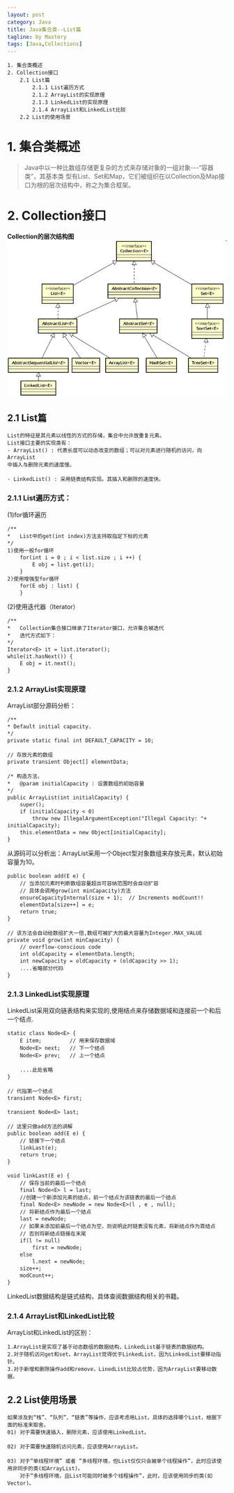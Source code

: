 ```yaml
---
layout: post
category: Java
title: Java集合类--List篇
tagline: by Mastery
tags: [Java,Collections]
---
```


    1. 集合类概述
    2. Collection接口
        2.1 List篇
            2.1.1 List遍历方式
            2.1.2 ArrayList的实现原理
            2.1.3 LinkedList的实现原理
            2.1.4 ArrayList和LinkedList比较
        2.2 List的使用场景

<!--more-->

# 1. 集合类概述

>Java中以一种比数组存储更复杂的方式来存储对象的一组对象---“容器类”，其基本类
型有List、Set和Map，它们被组织在以Collection及Map接口为根的层次结构中，称之为集合框架。


# 2. Collection接口

**Collection的层次结构图**
![](/images/java_collections/collection_interface.jpg)

## 2.1 List篇

    List的特征是其元素以线性的方式的存储，集合中允许放重复元素。
    List接口主要的实现类有：
    - ArrayList() : 代表长度可以动态改变的数组；可以对元素进行随机的访问，向ArrayList
    中插入与删除元素的速度慢。

    - LinkedList() : 采用链表结构实现。其插入和删除的速度快。

### 2.1.1 List遍历方式：

(1)for循环遍历
    
    /**
    *   List中的get(int index)方法支持取指定下标的元素
    */
    1)使用一般for循环
        for(int i = 0 ; i < list.size ; i ++) {
            E obj = list.get(i);
        }
    2)使用增强型for循环
        for(E obj : list) {
        }

(2)使用迭代器（Iterator）

    /**
    *   Collection集合接口继承了Iterator接口，允许集合被迭代
    *   迭代方式如下：
    */
    Iterator<E> it = list.iterator();
    while(it.hasNext()) {
        E obj = it.next();
    }

### 2.1.2 ArrayList实现原理

ArrayList部分源码分析：

    /**
    * Default initial capacity.
    */
    private static final int DEFAULT_CAPACITY = 10;

    // 存放元素的数组
    private transient Object[] elementData;

    /* 构造方法，
    *   @param initialCapacity : 设置数组的初始容量
    */
    public ArrayList(int initialCapacity) {
        super();
        if (initialCapacity < 0)
            throw new IllegalArgumentException("Illegal Capacity: "+ initialCapacity);
        this.elementData = new Object[initialCapacity];
    }

从源码可以分析出：ArrayList采用一个Object型对象数组来存放元素，默认初始容量为10。

    public boolean add(E e) {
        // 当添加元素时判断数组容量超出可容纳范围时会自动扩容
        // 具体会调用grow(int minCapacity)方法
        ensureCapacityInternal(size + 1);  // Increments modCount!!
        elementData[size++] = e;
        return true;
    }
    
    // 该方法会自动给数组扩大一倍,数组可被扩大的最大容量为Integer.MAX_VALUE 
    private void grow(int minCapacity) {
        // overflow-conscious code
        int oldCapacity = elementData.length;
        int newCapacity = oldCapacity + (oldCapacity >> 1);
        ....省略部分代码 
    }

### 2.1.3 LinkedList实现原理

LinkedList采用双向链表结构来实现的,使用结点来存储数据域和连接前一个和后一个结点.

    static class Node<E> {
        E item;         // 用来保存数据域
        Node<E> next;   // 下一个结点
        Node<E> prev;   // 上一个结点

        ....此处省略
    }

    // 代指第一个结点
    transient Node<E> first;
    
    transient Node<E> last;

    // 这里只做add方法的讲解
    public boolean add(E e) {
        // 链接下一个结点
        linkLast(e);
        return true;
    }

    void linkLast(E e) {
        // 保存当前的最后一个结点
        final Node<E> l = last;
        //创建一个新添加元素的结点，前一个结点为该链表的最后一个结点
        final Node<E> newNode = new Node<E>(l , e , null);
        // 将新结点作为最后一个结点
        last = newNode;
        // 如果未添加前最后一个结点为空，则说明此时链表没有元素，将新结点作为首结点
        // 否则将新结点链接在末尾
        if(l != null) 
            first = newNode;
        else
            l.next = newNode;
        size++;
        modCount++;
    }

LinkedList数据结构是链式结构，具体查阅数据结构相关的书籍。

### 2.1.4 ArrayList和LinkedList比较

ArrayList和LinkedList的区别：

    1.ArrayList是实现了基于动态数组的数据结构，LinkedList基于链表的数据结构。
    2.对于随机访问get和set，ArrayList觉得优于LinkedList，因为LinkedList要移动指针。
    3.对于新增和删除操作add和remove，LinedList比较占优势，因为ArrayList要移动数据。


## 2.2 List使用场景

    如果涉及到“栈”、“队列”、“链表”等操作，应该考虑用List，具体的选择哪个List，根据下面的标准来取舍。
    01) 对于需要快速插入，删除元素，应该使用LinkedList。
    
    02) 对于需要快速随机访问元素，应该使用ArrayList。
    
    03) 对于“单线程环境” 或者 “多线程环境，但List仅仅只会被单个线程操作”，此时应该使用非同步的类(如ArrayList)。
        对于“多线程环境，且List可能同时被多个线程操作”，此时，应该使用同步的类(如Vector)。






